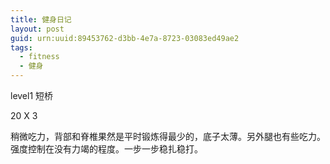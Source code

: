 ```yaml
---
title: 健身日记
layout: post
guid: urn:uuid:89453762-d3bb-4e7a-8723-03083ed49ae2
tags: 
  - fitness
  - 健身
---
```


level1 短桥

20 X 3

稍微吃力，背部和脊椎果然是平时锻炼得最少的，底子太薄。另外腿也有些吃力。强度控制在没有力竭的程度。一步一步稳扎稳打。
